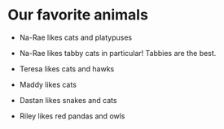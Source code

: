 # Our favorite animals

- Na-Rae likes cats and platypuses
- Na-Rae likes tabby cats in particular! Tabbies are the best. 
- Teresa likes cats and hawks
- Maddy likes cats
- Dastan likes snakes and cats

- Riley likes red pandas and owls